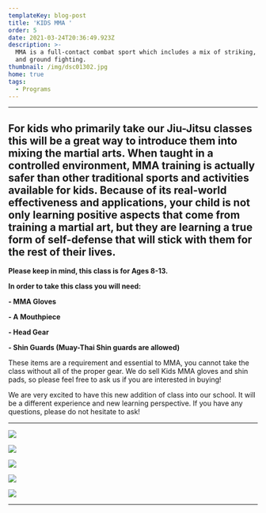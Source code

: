 ```yaml
---
templateKey: blog-post
title: 'KIDS MMA '
order: 5
date: 2021-03-24T20:36:49.923Z
description: >-
  MMA is a full-contact combat sport which includes a mix of striking, grappling
  and ground fighting.
thumbnail: /img/dsc01302.jpg
home: true
tags:
  - Programs
---
```

- - -

## For kids who primarily take our Jiu-Jitsu classes this will be a great way to introduce them into mixing the martial arts. When taught in a controlled environment, MMA training is actually safer than other traditional sports and activities available for kids. Because of its real-world effectiveness and applications, your child is not only learning positive aspects that come from training a martial art, but they are learning a true form of self-defense that will stick with them for the rest of their lives.

**Please keep in mind, this class is for Ages 8-13.** 

**In order to take this class you will need:**

**\- MMA Gloves**

**\- A Mouthpiece**

**\- Head Gear**

**\- Shin Guards (Muay-Thai Shin guards are allowed)**

These items are a requirement and essential to MMA, you cannot take the class without all of the proper gear. We do sell Kids MMA gloves and shin pads, so please feel free to ask us if you are interested in buying!

We are very excited to have this new addition of class into our school. It will be a different experience and new learning perspective. If you have any questions, please do not hesitate to ask!

- - -

![](/img/dsc01321.jpg)

![](/img/dsc01279.jpg)

![](/img/dsc01246.jpg)

![](/img/dsc01336.jpg)

![](/img/dsc01287.jpg)



- - -
